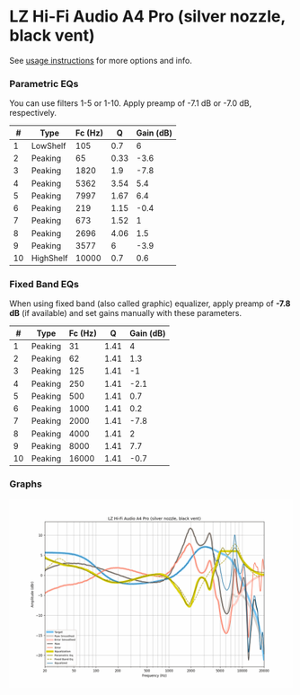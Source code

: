 # LZ Hi-Fi Audio A4 Pro (silver nozzle, black vent)
See [usage instructions](https://github.com/jaakkopasanen/AutoEq#usage) for more options and info.

### Parametric EQs
You can use filters 1-5 or 1-10. Apply preamp of -7.1 dB or -7.0 dB, respectively.

|   # | Type      |   Fc (Hz) |    Q |   Gain (dB) |
|-----|-----------|-----------|------|-------------|
|   1 | LowShelf  |       105 | 0.7  |         6   |
|   2 | Peaking   |        65 | 0.33 |        -3.6 |
|   3 | Peaking   |      1820 | 1.9  |        -7.8 |
|   4 | Peaking   |      5362 | 3.54 |         5.4 |
|   5 | Peaking   |      7997 | 1.67 |         6.4 |
|   6 | Peaking   |       219 | 1.15 |        -0.4 |
|   7 | Peaking   |       673 | 1.52 |         1   |
|   8 | Peaking   |      2696 | 4.06 |         1.5 |
|   9 | Peaking   |      3577 | 6    |        -3.9 |
|  10 | HighShelf |     10000 | 0.7  |         0.6 |

### Fixed Band EQs
When using fixed band (also called graphic) equalizer, apply preamp of **-7.8 dB** (if available) and set gains manually with these parameters.

|   # | Type    |   Fc (Hz) |    Q |   Gain (dB) |
|-----|---------|-----------|------|-------------|
|   1 | Peaking |        31 | 1.41 |         4   |
|   2 | Peaking |        62 | 1.41 |         1.3 |
|   3 | Peaking |       125 | 1.41 |        -1   |
|   4 | Peaking |       250 | 1.41 |        -2.1 |
|   5 | Peaking |       500 | 1.41 |         0.7 |
|   6 | Peaking |      1000 | 1.41 |         0.2 |
|   7 | Peaking |      2000 | 1.41 |        -7.8 |
|   8 | Peaking |      4000 | 1.41 |         2   |
|   9 | Peaking |      8000 | 1.41 |         7.7 |
|  10 | Peaking |     16000 | 1.41 |        -0.7 |

### Graphs
![](./LZ%20Hi-Fi%20Audio%20A4%20Pro%20(silver%20nozzle,%20black%20vent).png)
